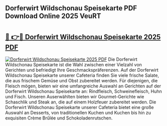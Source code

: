 ## Dorferwirt Wildschonau Speisekarte PDF Download Online 2025 VeuRT

# <h2><a href="http://gce23a.nevu.top/?p=Dorferwirt+Wildschonau+Speisekarte">🔗 👉🔴 Dorferwirt Wildschonau Speisekarte 2025 PDF</a></h2>

[![Dorferwirt Wildschonau Speisekarte 2025 PDF](https://i.imgur.com/dBaPXMq.png)](http://gce23a.nevu.top/?p=Dorferwirt+Wildschonau+Speisekarte)
Die Dorferwirt Wildschonau Speisekarte ist die Wahl zwischen einer Vielzahl von Gerichten und befriedigt Ihre Geschmackspräferenzen. Auf der Dorferwirt Wildschonau Speisekarte unserer Cafeteria finden Sie viele frische Salate, die aus frischem Gemüse und Obst zubereitet werden. Für diejenigen, die Fleisch mögen, bieten wir eine umfangreiche Auswahl an Gerichten auf der Dorferwirt Wildschonau Speisekarte an: Rindfleisch, Schweinefleisch, Huhn und Fisch. Unseren Auserwählten bieten wir Gourmet-Gerichte wie Schaschlik und Steak an, die auf einem Holzfeuer zubereitet werden. Die Dorferwirt Wildschonau Speisekarte unserer Cafeteria bietet eine große Auswahl an Desserts, von traditionellen Kuchen und Kuchen bis hin zu exquisiten Crème Brûlée und Schokoladenrutschen.
